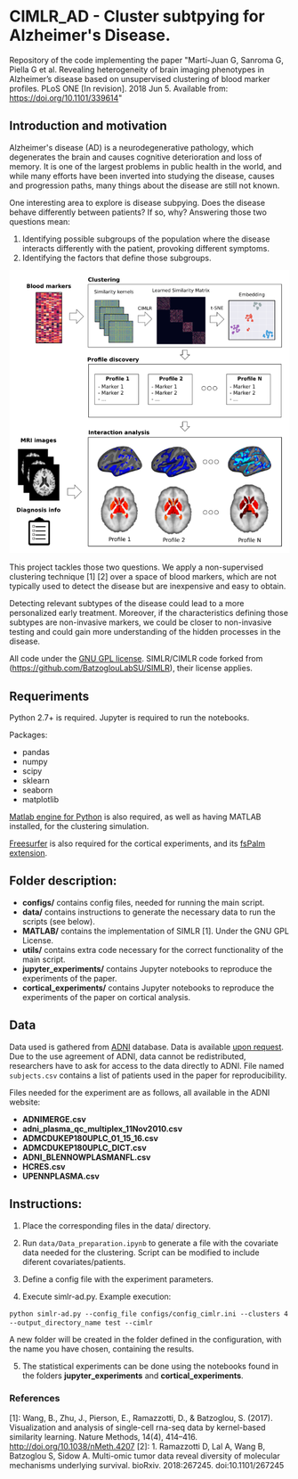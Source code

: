 # CIMLR_AD - Cluster subtpying for Alzheimer's Disease.

Repository of the code implementing the paper "Martí-Juan G, Sanroma G, Piella G et al. Revealing heterogeneity of brain imaging phenotypes in Alzheimer’s disease based on unsupervised clustering of blood marker profiles. PLoS ONE [In revision]. 2018 Jun 5. Available from: https://doi.org/10.1101/339614"

## Introduction and motivation

Alzheimer's disease (AD) is a neurodegenerative pathology, which degenerates the brain and causes cognitive deterioration and loss of memory. It is one of the largest problems in public health in the world, and while many efforts have been inverted into studying the disease, causes and progression paths, many things about the disease are still not known.

One interesting area to explore is disease subpying. Does the disease behave differently between patients? If so, why? Answering those two questions mean:
1. Identifying possible subgroups of the population where the disease interacts differently with the patient, provoking different symptoms.
2. Identifying the factors that define those subgroups.

![Overview](images/fig1.png)

This project tackles those two questions. We apply a non-supervised clustering technique \[1\] \[2\] over a space of blood markers, which are not typically used to detect the disease but are inexpensive and easy to obtain.

Detecting relevant subtypes of the disease could lead to a more personalized early treatment. Moreover, if the characteristics defining those subtypes are non-invasive markers, we could be closer to non-invasive testing and could gain more understanding of the hidden processes in the disease.

All code under the [GNU GPL license](LICENSE). SIMLR/CIMLR code forked from (https://github.com/BatzoglouLabSU/SIMLR), their license applies.

## Requeriments
Python 2.7+ is required. Jupyter is required to run the notebooks.

Packages:
 - pandas
 - numpy
 - scipy
 - sklearn
 - seaborn
 - matplotlib


[Matlab engine for Python](https://es.mathworks.com/help/matlab/matlab-engine-for-python.html) is also required, as well as having MATLAB installed, for the clustering simulation.

[Freesurfer](https://surfer.nmr.mgh.harvard.edu/) is also required for the cortical experiments, and its [fsPalm extension](https://surfer.nmr.mgh.harvard.edu/fswiki/FsPalm).

## Folder description:
- **configs/** contains config files, needed for running the main script.
- **data/** contains instructions to generate the necessary data to run the scripts (see below).
- **MATLAB/** contains the implementation of SIMLR \[1\]. Under the GNU GPL License.
- **utils/** contains extra code necessary for the correct functionality of the main script.
- **jupyter_experiments/** contains Jupyter notebooks to reproduce the experiments of the paper.
- **cortical_experiments/** contains Jupyter notebooks to reproduce the experiments of the paper on cortical analysis.

## Data
Data used is gathered from [ADNI](http://adni.loni.usc.edu/) database. Data is available [upon request](http://adni.loni.usc.edu/data-samples/access-data/). Due to the use agreement of ADNI, data cannot be redistributed, researchers have to ask for access to the data directly to ADNI. File named ```subjects.csv``` contains a list of patients used in the paper for reproducibility.

Files needed for the experiment are as follows, all available in the ADNI website:
- **ADNIMERGE.csv**
- **adni_plasma_qc_multiplex_11Nov2010.csv**
- **ADMCDUKEP180UPLC_01_15_16.csv**
- **ADMCDUKEP180UPLC_DICT.csv**
- **ADNI_BLENNOWPLASMANFL.csv**
- **HCRES.csv**
- **UPENNPLASMA.csv**

## Instructions:
1. Place the corresponding files in the data/ directory.

2. Run ```data/Data_preparation.ipynb``` to generate a file with the covariate data needed for the clustering. Script can be modified to include diferent covariates/patients.

3. Define a config file with the experiment parameters.

4. Execute simlr-ad.py. Example execution:
```
python simlr-ad.py --config_file configs/config_cimlr.ini --clusters 4 --output_directory_name test --cimlr
```
A new folder will be created in the folder defined in the configuration, with the name you have chosen, containing the results.

5. The statistical experiments can be done using the notebooks found in the folders **jupyter_experiments** and **cortical_experiments**.

### References
\[1\]: Wang, B., Zhu, J., Pierson, E., Ramazzotti, D., & Batzoglou, S. (2017). Visualization and analysis of single-cell rna-seq data by kernel-based similarity learning. Nature Methods, 14(4), 414–416. http://doi.org/10.1038/nMeth.4207
\[2\]: 1. Ramazzotti D, Lal A, Wang B, Batzoglou S, Sidow A. Multi-omic tumor data reveal diversity of molecular mechanisms underlying survival. bioRxiv. 2018:267245. doi:10.1101/267245
